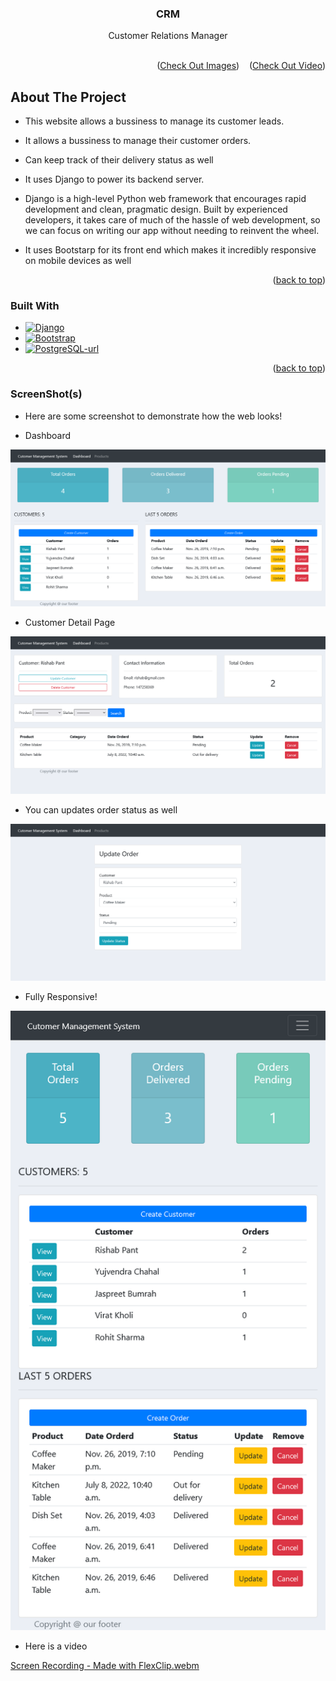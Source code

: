 <div id="top"></div>
<div align="center">

  <h3 align="center">CRM</h3>

  <p align="center">
    Customer Relations Manager
    <br />
    <br />
  </p>
</div>

<p align="right">(<a href="#demo">Check Out Images</a>)  &nbsp;&nbsp; (<a href="#video">Check Out Video</a>)</p>

<!-- ABOUT THE PROJECT -->
## About The Project


* This website allows a bussiness to manage its customer leads.
* It allows a bussiness to manage their customer orders.
* Can keep track of their delivery status as well

* It uses Django to power its backend server.

* Django is a high-level Python web framework that encourages rapid development and clean, pragmatic design. Built by experienced developers, it takes care of much of the hassle of web development, so we can focus on writing our app without needing to reinvent the wheel.

* It uses Bootstarp for its front end which makes it incredibly responsive on mobile devices as well




<p align="right">(<a href="#top">back to top</a>)</p>


### Built With

* [![Django][Django]][Django-url]
* [![Bootstrap][Bootstrap]][Bootstrap-url]
* [![PostgreSQL-url][PostgreSQL]][PostgreSQL-url]


<p align="right">(<a href="#top">back to top</a>)</p>


<div id="demo"></div>

### ScreenShot(s)
* Here are some screenshot to demonstrate how the web looks!

* Dashboard

<img src="https://raw.githubusercontent.com/Ujjwal-S/Customer-Management-System/main/crm_screenshots/dashboard.png">
<br>


* Customer Detail Page

<img src="https://raw.githubusercontent.com/Ujjwal-S/Customer-Management-System/main/crm_screenshots/customer_detail.png">
<br>


* You can updates order status as well

<img src="https://raw.githubusercontent.com/Ujjwal-S/Customer-Management-System/main/crm_screenshots/update_order_status.png">
<br>


* Fully Responsive!

<img src="https://raw.githubusercontent.com/Ujjwal-S/Customer-Management-System/main/crm_screenshots/responsive.png">
<br>
<div id="video"></div>

* Here is a video

[Screen Recording - Made with FlexClip.webm](https://user-images.githubusercontent.com/53434192/178096390-f59ade49-9998-411a-b2a3-3072fa8435b7.webm)


<!-- MARKDOWN LINKS & IMAGES -->

[Django]: https://img.shields.io/static/v1?style=for-the-badge&message=Django&color=092E20&logo=Django&logoColor=FFFFFF&label=
[Django-url]: https://www.djangoproject.com/


[Bootstrap]: https://img.shields.io/static/v1?style=for-the-badge&message=Bootstrap&color=7952B3&logo=Bootstrap&logoColor=FFFFFF&label=
[Bootstrap-url]: https://getbootstrap.com/

[PostgreSQL]: https://img.shields.io/static/v1?style=for-the-badge&message=PostgreSQL&color=4169E1&logo=PostgreSQL&logoColor=FFFFFF&label=
[PostgreSQL-url]: https://www.postgresql.org/
